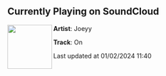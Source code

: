 ## Currently Playing on SoundCloud

[<img align="left" width="100" src="https://i1.sndcdn.com/artworks-Byj6eTUzCXSw-0-t500x500.jpg">](https://soundcloud.com/jxxyy/on?in=jxxyy/sets/just-tired-2-1)

**Artist**: Joeyy 

**Track**: On

Last updated at 01/02/2024 11:40
